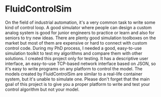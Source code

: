 # FluidControlSim
On the field of industrial automation, it's a very common task to write some kind of control loop. A good simulator where people can design a custom analog system is good for junior engineers to practice or learn and also for seniors to try new ideas. There are plenty good simulation toolboxes on the market but most of them are expensive or hard to connect with custom control code. During my PhD process, I needed a good, easy-to-use simulation toolkit to test my algorithms and compare them with other solutions. I created this project only for testing. It has a descriptive user interface, an easy-to-use TCP-based network interface based on JSON, so it's easy to write programs on any platform to control the model. The models created by FluidControlSim are similar to a real-life container system, but it's unable to simulate one. Please don't forget that the main goal of this project is to give you a proper platform to write and test your control algorithm but not your model.
